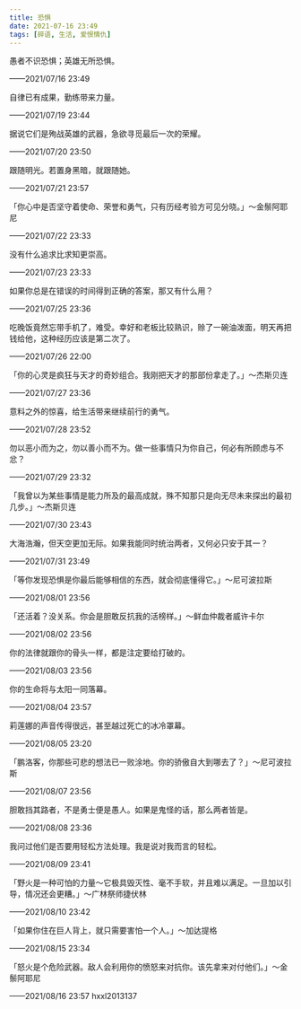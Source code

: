 ```yaml
---
title: 恐惧
date: 2021-07-16 23:49
tags: [碎语, 生活, 爱恨情仇]
---
```


愚者不识恐惧；英雄无所恐惧。

——2021/07/16 23:49

自律已有成果，勤练带来力量。

——2021/07/19 23:44

据说它们是殉战英雄的武器，急欲寻觅最后一次的荣耀。

——2021/07/20 23:50

跟随明光。若置身黑暗，就跟随她。

——2021/07/21 23:57

「你心中是否坚守着使命、荣誉和勇气，只有历经考验方可见分晓。」～金鬃阿耶尼

——2021/07/22 23:33

没有什么追求比求知更崇高。

——2021/07/23 23:33

如果你总是在错误的时间得到正确的答案，那又有什么用？

——2021/07/25 23:36

吃晚饭竟然忘带手机了，难受。幸好和老板比较熟识，赊了一碗油泼面，明天再把钱给他，这种经历应该是第二次了。

——2021/07/26 22:00

「你的心灵是疯狂与天才的奇妙组合。我刚把天才的那部份拿走了。」～杰斯贝连

——2021/07/27 23:36

意料之外的惊喜，给生活带来继续前行的勇气。

——2021/07/28 23:52

勿以恶小而为之，勿以善小而不为。做一些事情只为你自己，何必有所顾虑与不忿？

——2021/07/29 23:32

「我曾以为某些事情是能力所及的最高成就，殊不知那只是向无尽未来探出的最初几步。」～杰斯贝连

——2021/07/30 23:43

大海浩瀚，但天空更加无际。如果我能同时统治两者，又何必只安于其一？

——2021/07/31 23:49

「等你发现恐惧是你最后能够相信的东西，就会彻底懂得它。」～尼可波拉斯

——2021/08/01 23:56

「还活着？没关系。你会是胆敢反抗我的活榜样。」～鲜血仲裁者威许卡尔

——2021/08/02 23:56

你的法律就跟你的骨头一样，都是注定要给打破的。

——2021/08/03 23:56

你的生命将与太阳一同落幕。

——2021/08/04 23:57

莉莲娜的声音传得很远，甚至越过死亡的冰冷罩幕。

——2021/08/05 23:20

「鹏洛客，你那些可悲的想法已一败涂地。你的骄傲自大到哪去了？」～尼可波拉斯

——2021/08/07 23:56

胆敢挡其路者，不是勇士便是愚人。如果是鬼怪的话，那么两者皆是。

——2021/08/08 23:36

我问过他们是否要用轻松方法处理。我是说对我而言的轻松。

——2021/08/09 23:41

「野火是一种可怕的力量～它极具毁灭性、毫不手软，并且难以满足。一旦加以引导，情况还会更糟。」～广林祭师捷伏林

——2021/08/10 23:42

「如果你住在巨人背上，就只需要害怕一个人。」～加达提格

——2021/08/15 23:34

「怒火是个危险武器。敌人会利用你的愤怒来对抗你。该先拿来对付他们。」～金鬃阿耶尼

——2021/08/16 23:57 hxxl2013137
